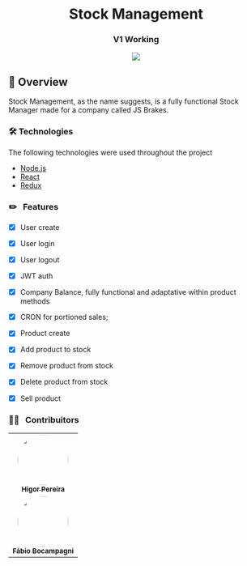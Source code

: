<h1 align="center"> Stock Management </h1>

<h3 align="center">
   V1 Working
</h3>

<div align="center">


  <img align="center" src="https://img.shields.io/npm/v/@unform/core.svg?color=%237159c1"> </img>


</div>




## :book: Overview

Stock Management, as the name suggests, is a fully functional Stock Manager made for a company called JS Brakes.

### 🛠 Technologies

The following technologies were used throughout the project

- [Node.js](https://nodejs.org/en/)
- [React](https://pt-br.reactjs.org/)
- [Redux](https://redux.js.org/)

### :pencil2: &nbsp; Features

- [x] User create
- [x] User login
- [x] User logout
- [x] JWT auth <br />


- [x] Company Balance, fully functional and adaptative within product methods
- [x] CRON for portioned sales; <br />

- [x] Product create
- [x] Add product to stock
- [x] Remove product from stock
- [x] Delete product from stock 
- [x] Sell product

### :curly_haired_man: &nbsp; Contribuitors

<table>
  <tr>
    <td align="center"><a href="https://github.com/higor-dev"><img style="border-radius: 50%;" src="https://avatars0.githubusercontent.com/u/69717900?s=460&u=260bfec6d7d441168cd54da92181bad0bdaffe14&v=4" width="100px;" alt=""/><br /><sub><b>Higor Pereira</b></sub></a><br /><a href="#" title="Higor"></a></td>
  </tr>
  <tr>
    <td align="center"><a href="https://github.com/Bocampagni"><img style="border-radius: 50%;" src="https://avatars0.githubusercontent.com/u/42614607?s=400&u=bd86a1e097556e9a3f50fc0a899f4bbdfb1e6924&v=4" width="100px;" alt=""/><br /><sub><b>Fábio Bocampagni</b></sub></a><br /><a href="#" title="Fábio"></a></td>
  </tr>
</table>
